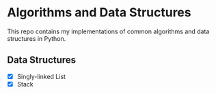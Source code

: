 # Algorithms and Data Structures

This repo contains my implementations of common algorithms and data structures in Python.

## Data Structures
-   [x] Singly-linked List
-   [x] Stack
